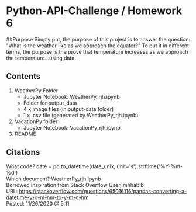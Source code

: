 # Python-API-Challenge /  Homework 6
##Purpose
Simply put, the purpose of this project is to answer the question: "What is the weather like as we approach the equator?"  To put it in different terms, the purpose is the prove that temperature increases as we approach the temperature...using data.

## Contents
1. WeatherPy Folder
     * Jupyter Notebook:  WeatherPy_rjh.ipynb
     * Folder for output_data
     * 4 x image files (in output-data folder)
     * 1 x .csv file (generated by WeatherPy_rjh.ipynb)
2. VacationPy folder
     * Jupyter Notebook: VacationPy_rjh.ipynb
3. README
 
## Citations  
What code?  date = pd.to_datetime(date_unix, unit='s').strftime('%Y-%m-%d')  
Which document?  WeatherPy_rjh.ipynb  
Borrowed inspiration from Stack Overflow User, mhhabib  
URL: https://stackoverflow.com/questions/65016116/pandas-converting-a-datetime-y-d-m-hm-to-y-m-d-hm  
Posted:  11/26/2020 @ 5:11
